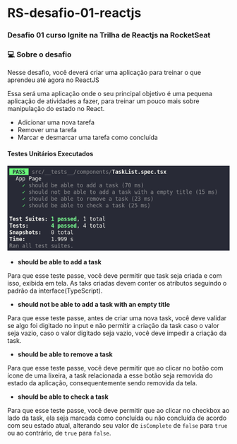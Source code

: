 # RS-desafio-01-reactjs
### Desafio 01 curso Ignite na Trilha de Reactjs na RocketSeat

### 💻 Sobre o desafio

Nesse desafio, você deverá criar uma aplicação para treinar o que aprendeu até agora no ReactJS

Essa será uma aplicação onde o seu principal objetivo é uma pequena aplicação de atividades a fazer, para treinar um pouco mais sobre manipulação do estado no React.

- Adicionar uma nova tarefa
- Remover uma tarefa
- Marcar e desmarcar uma tarefa como concluída

#### Testes Unitários Executados

![tests](teste-concluido.png)

- **should be able to add a task**

Para que esse teste passe, você deve permitir que task seja criada e com isso, exibida em tela.
As taks criadas devem conter os atributos seguindo o padrão da interface(TypeScript).

- **should not be able to add a task with an empty title**

Para que esse teste passe, antes de criar uma nova task, você deve validar se algo foi digitado no input e não permitir a criação da task caso o valor
seja vazio, caso o valor digitado seja vazio, você deve impedir a criação da task.

- **should be able to remove a task**

Para que esse teste passe, você deve permitir que ao clicar no botão com ícone de uma lixeira, a task relacionada a esse botão seja
removida do estado da aplicação, consequentemente sendo removida da tela.

- **should be able to check a task**

Para que esse teste passe, você deve permitir que ao clicar no checkbox ao lado da task, ela seja marcada como concluída ou não concluída de
acordo com seu estado atual, alterando seu valor de `isComplete` de `false` para `true` ou ao contrário, de `true` para `false`.
